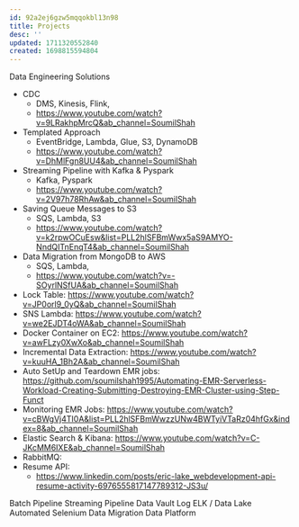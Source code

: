 ```yaml
---
id: 92a2ej6gzw5mqqokbl13n98
title: Projects
desc: ''
updated: 1711320552840
created: 1698815594804
---
```

Data Engineering Solutions

- CDC
  - DMS, Kinesis, Flink,
  - <https://www.youtube.com/watch?v=9LRakhpMrcQ&ab_channel=SoumilShah>
- Templated Approach
  - EventBridge, Lambda, Glue, S3, DynamoDB
  - <https://www.youtube.com/watch?v=DhMlFgn8UU4&ab_channel=SoumilShah>
- Streaming Pipeline with Kafka & Pyspark
  - Kafka, Pyspark
  - <https://www.youtube.com/watch?v=2V97h78RhAw&ab_channel=SoumilShah>
- Saving Queue Messages to S3
  - SQS, Lambda, S3
  - <https://www.youtube.com/watch?v=k2rpwOCuEsw&list=PLL2hlSFBmWwx5aS9AMYO-NndQITnEnqT4&ab_channel=SoumilShah>
- Data Migration from MongoDB to AWS
  - SQS, Lambda,
  - <https://www.youtube.com/watch?v=-SOyrlNSfUA&ab_channel=SoumilShah>
- Lock Table: <https://www.youtube.com/watch?v=JP0orl9_0yQ&ab_channel=SoumilShah>
- SNS Lambda: <https://www.youtube.com/watch?v=we2EJDT4oWA&ab_channel=SoumilShah>
- Docker Container on EC2: <https://www.youtube.com/watch?v=awFLzy0XwXo&ab_channel=SoumilShah>
- Incremental Data Extraction: <https://www.youtube.com/watch?v=kuuHA_1Bh2A&ab_channel=SoumilShah>
- Auto SetUp and Teardown EMR jobs: <https://github.com/soumilshah1995/Automating-EMR-Serverless-Workload-Creating-Submitting-Destroying-EMR-Cluster-using-Step-Funct>
- Monitoring EMR Jobs: <https://www.youtube.com/watch?v=cBWgVj4TI0A&list=PLL2hlSFBmWwzzUNw4BWTyiVTaRz04hfGx&index=8&ab_channel=SoumilShah>
- Elastic Search & Kibana: <https://www.youtube.com/watch?v=C-JKcMM6IXE&ab_channel=SoumilShah>
- RabbitMQ:
- Resume API:
  - https://www.linkedin.com/posts/eric-lake_webdevelopment-api-resume-activity-6976555817147789312-JS3u/


Batch Pipeline
Streaming Pipeline
Data Vault
Log ELK / Data Lake
Automated Selenium
Data Migration
Data Platform